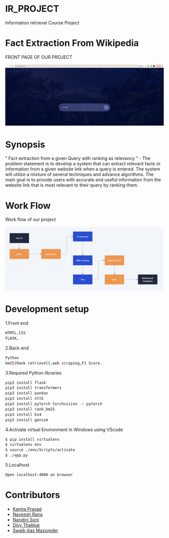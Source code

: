 <h1 align="left">
  IR_PROJECT
</h1>
Information retrievel Course Project

<h1 align="left">
  Fact Extraction From Wikipedia
</h1>

FRONT PAGE OF OUR PROJECT

<img src="images/Ir_project_Front_page.png">

<h1 align="left">
  Synopsis
</h1>

“ Fact extraction from a given Query with ranking as relevancy ” - The problem statement is to develop a system that can extract relevant facts or information from a given website link when a query is entered. The system will utilize a mixture of several techniques and advance algorithms. The main goal is to provide users with accurate and useful information from the website link that is most relevant to their query by ranking them.

<h1 align="left">
  Work Flow
</h1>

Work flow of our project

<img src="images/ppt_ir.png">

<h1 align="left">
  Development setup
</h1>

1.Front end

```bash
HTMTL,CSS
FLASK,
```
2.Back end

```bash
Python
bm25(Rank retrievel),web scraping,F1 Score.
```
3.Required Python libraries

```bash
pip3 install flask
pip3 install transformers
pip3 install pandas
pip3 install nltk
pip3 install pytorch torchvision -c pytorch
pip3 install rank_bm25
pip3 install bs4
pip3 install gensim
```
4.Activate virtual Environment in Windows using VScode

```bash
$ pip install virtualenv
$ virtualenv env
$ source ./env/Scripts/activate
$ ./app.py
```

5.Localhost

```bash
Open localhost:4000 on browser
```

<h1 align="left">
  Contributors
</h1>

- [Kamta Prasad](https://github.com/kpshukla123)
- [Naveesh Rana](https://github.com/Naveeshrana22043)
- [Nandini Soni](https://github.com/soninandini)
- [Divy Thakkar](https://github.com/divythakkar111)
- [Swaib ilias Mazumder](https://github.com/swaib22078)
